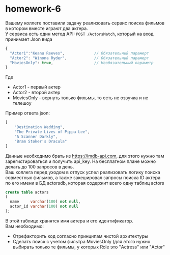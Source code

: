 # homework-6

Вашему коллеге поставили задачу реализовать сервис поиска фильмов в котором вместе играют два актера.  
У сервиса есть один метод API: `POST /ActorsMatch`, который на вход принимает Json вида  
```javascript
{
  "Actor1":"Keanu Reeves",             // Обязательный парамерт
  "Actor2": "Winona Ryder",            // Обязательный парамерт
  "MoviesOnly": true,                  // Необязательный параметр
}
```   
Где  
* Actor1 - первый актер  
* Actor2 - второй актер  
* MoviesOnly - вернуть только фильмы, то есть не озвучка и не телешоу

Пример ответа json:
```javascript
[
    "Destination Wedding",
    "The Private Lives of Pippa Lee",
    "A Scanner Darkly",
    "Bram Stoker's Dracula"
]
``` 
Данные необходимо брать из https://imdb-api.com, для этого нужно там зарегистироваться и получить api_key. На бесплатном плане можно делать до 100 запросов в день.  
Ваш коллега перед уходом в отпуск успел реализовать логику поиска совместных фильмов, а также закешировал запросы поиска ID актера по его имени в БД actorsdb, которая содержит всего одну таблиц actors  
```sql
create table actors
(
  name     varchar(100) not null,
  actor_id varchar(100) not null
);
```  
В этой таблице хранятся имя актера и его идентификатор.  
Вам необходимо:  
* Отрефакторить код согласно принципам чистой архитектуры
* Сделать поиск с учетом фильтра MoviesOnly (для этого нужно выбирать только те фильмы, у которых Role это "Actress" или "Actor"

